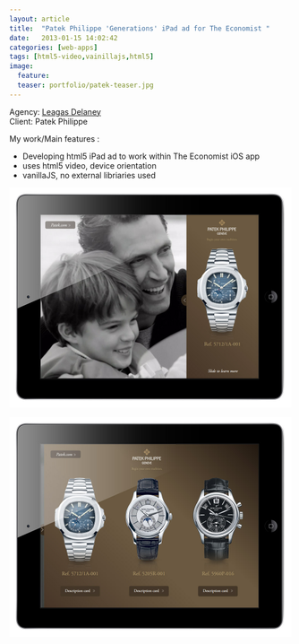 ```yaml
---
layout: article
title:  "Patek Philippe 'Generations' iPad ad for The Economist "
date:   2013-01-15 14:02:42
categories: [web-apps]
tags: [html5-video,vainillajs,html5]
image:
  feature:
  teaser: portfolio/patek-teaser.jpg
---
```


Agency: [Leagas Delaney](http://www.leagasdelaney.co.uk/)  
Client: Patek Philippe

My work/Main features :

- Developing html5 iPad ad to work within The Economist iOS app
- uses html5 video, device orientation
- vanillaJS, no external libriaries used

![atek Philippe 'Generations' iPad screen 1](/images/portfolio/patek-1.jpg "Patek Philippe 'Generations' iPad screen 1")

![atek Philippe 'Generations' iPad screen 2](/images/portfolio/patek-2.jpg "Patek Philippe 'Generations' iPad screen 2")

